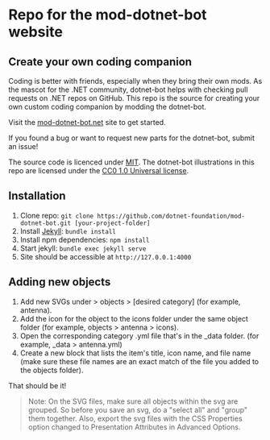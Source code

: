 # Repo for the mod-dotnet-bot website
## Create your own coding companion

Coding is better with friends, especially when they bring their own mods. As the mascot for the .NET community, dotnet-bot helps with checking pull requests on .NET repos on GitHub. This repo is the source for creating your own custom coding companion by modding the dotnet-bot. 

Visit the [mod-dotnet-bot.net](https://mod-dotnet-bot.net) site to get started. 

If you found a bug or want to request new parts for the dotnet-bot, submit an issue!

The source code is licenced under [MIT](LICENSE). The dotnet-bot illustrations in this repo are licensed under the [CC0 1.0 Universal license](http://creativecommons.org/publicdomain/zero/1.0/).

## Installation

1. Clone repo: `git clone https://github.com/dotnet-foundation/mod-dotnet-bot.git [your-project-folder]`
2. Install [Jekyll](https://jekyllrb.com/): `bundle install`
3. Install npm dependencies: `npm install`
4. Start jekyll: `bundle exec jekyll serve`
5. Site should be accessible at `http://127.0.0.1:4000`

## Adding new objects

1. Add new SVGs under > objects > [desired category] (for example, antenna).
2. Add the icon for the object to the icons folder under the same object folder (for example, objects > antenna > icons).
3. Open the corresponding category .yml file that's in the \_data folder. (for example, \_data > antenna.yml)
4. Create a new block that lists the item's title, icon name, and file name (make sure these file names are an exact match of the file you added to the objects folder).

That should be it! 

> Note:
> On the SVG files, make sure all objects within the svg are grouped. So before you save an svg, do a "select all" and "group" them together. 
> Also, export the svg files with the CSS Properties option changed to Presentation Attributes in Advanced Options.


